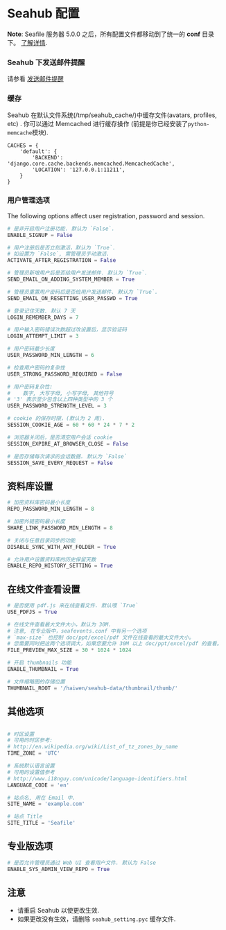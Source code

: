 # Seahub 配置

**Note**: Seafile 服务器 5.0.0 之后，所有配置文件都移动到了统一的 **conf** 目录下。 [了解详情](../deploy/new_directory_layout_5_0_0.md).

### Seahub 下发送邮件提醒

请参看 [发送邮件提醒](sending_email.md)

### 缓存

Seahub 在默认文件系统(/tmp/seahub\_cache/)中缓存文件(avatars, profiles,
etc) . 你可以通过 Memcached 进行缓存操作
(前提是你已经安装了`python-memcache`模块).

    CACHES = {
        'default': {
            'BACKEND': 'django.core.cache.backends.memcached.MemcachedCache',
            'LOCATION': '127.0.0.1:11211',
        }
    }

### 用户管理选项

The following options affect user registration, password and session.

```python
# 是非开启用户注册功能. 默认为 `False`.
ENABLE_SIGNUP = False

# 用户注册后是否立刻激活，默认为 `True`.
# 如设置为 `False`, 需管理员手动激活.
ACTIVATE_AFTER_REGISTRATION = False

# 管理员新增用户后是否给用户发送邮件. 默认为 `True`.
SEND_EMAIL_ON_ADDING_SYSTEM_MEMBER = True

# 管理员重置用户密码后是否给用户发送邮件. 默认为 `True`.
SEND_EMAIL_ON_RESETTING_USER_PASSWD = True

# 登录记住天数. 默认 7 天
LOGIN_REMEMBER_DAYS = 7

# 用户输入密码错误次数超过改设置后，显示验证码
LOGIN_ATTEMPT_LIMIT = 3

# 用户密码最少长度
USER_PASSWORD_MIN_LENGTH = 6

# 检查用户密码的复杂性
USER_STRONG_PASSWORD_REQUIRED = False

# 用户密码复杂性:
#    数字, 大写字母, 小写字母, 其他符号
# '3' 表示至少包含以上四种类型中的 3 个
USER_PASSWORD_STRENGTH_LEVEL = 3

# cookie 的保存时限，(默认为 2 周).
SESSION_COOKIE_AGE = 60 * 60 * 24 * 7 * 2

# 浏览器关闭后，是否清空用户会话 cookie
SESSION_EXPIRE_AT_BROWSER_CLOSE = False

# 是否存储每次请求的会话数据. 默认为 `False`
SESSION_SAVE_EVERY_REQUEST = False
```

## 资料库设置


```python
# 加密资料库密码最小长度
REPO_PASSWORD_MIN_LENGTH = 8

# 加密外链密码最小长度
SHARE_LINK_PASSWORD_MIN_LENGTH = 8

# 关闭与任意目录同步的功能
DISABLE_SYNC_WITH_ANY_FOLDER = True

# 允许用户设置资料库的历史保留天数
ENABLE_REPO_HISTORY_SETTING = True
```


## 在线文件查看设置

```python
# 是否使用 pdf.js 来在线查看文件. 默认喂 `True`
USE_PDFJS = True

# 在线文件查看最大文件大小，默认为 30M.
# 注意, 在专业版中，seafevents.conf 中有另一个选项
# `max-size` 也控制 doc/ppt/excel/pdf 文件在线查看的最大文件大小。
# 您需要同时把这两个选项调大，如果您要允许 30M 以上 doc/ppt/excel/pdf 的查看。
FILE_PREVIEW_MAX_SIZE = 30 * 1024 * 1024

# 开启 thumbnails 功能
ENABLE_THUMBNAIL = True

# 文件缩略图的存储位置
THUMBNAIL_ROOT = '/haiwen/seahub-data/thumbnail/thumb/'
```

## 其他选项

```python

# 时区设置
# 可用的时区参考:
# http://en.wikipedia.org/wiki/List_of_tz_zones_by_name
TIME_ZONE = 'UTC'

# 系统默认语言设置
# 可用的设置值参考
# http://www.i18nguy.com/unicode/language-identifiers.html
LANGUAGE_CODE = 'en'

# 站点名, 用在 Email 中.
SITE_NAME = 'example.com'

# 站点 Title
SITE_TITLE = 'Seafile'
```

## 专业版选项

```python
# 是否允许管理员通过 Web UI 查看用户文件. 默认为 False
ENABLE_SYS_ADMIN_VIEW_REPO = True
```

## 注意

-  请重启 Seahub 以使更改生效.
-  如果更改没有生效，请删除 `seahub_setting.pyc` 缓存文件.
